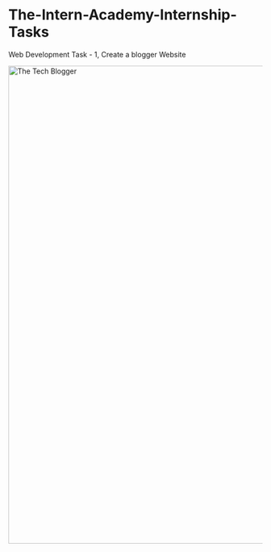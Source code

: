 # The-Intern-Academy-Internship-Tasks
Web Development Task - 1, Create a blogger Website

<img width="946" alt="The Tech Blogger" src="https://user-images.githubusercontent.com/83177975/138692200-b94b8df9-bdb1-41ed-8f0e-ca17a1876ff8.png">
